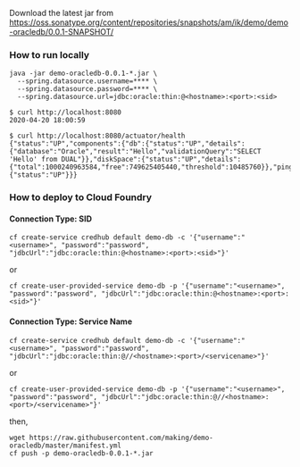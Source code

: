 

Download the latest jar from
https://oss.sonatype.org/content/repositories/snapshots/am/ik/demo/demo-oracledb/0.0.1-SNAPSHOT/


### How to run locally

```
java -jar demo-oracledb-0.0.1-*.jar \
  --spring.datasource.username=**** \
  --spring.datasource.password=**** \
  --spring.datasource.url=jdbc:oracle:thin:@<hostname>:<port>:<sid>
```

```
$ curl http://localhost:8080
2020-04-20 18:00:59
```

```
$ curl http://localhost:8080/actuator/health
{"status":"UP","components":{"db":{"status":"UP","details":{"database":"Oracle","result":"Hello","validationQuery":"SELECT 'Hello' from DUAL"}},"diskSpace":{"status":"UP","details":{"total":1000240963584,"free":749625405440,"threshold":10485760}},"ping":{"status":"UP"}}}
```

### How to deploy to Cloud Foundry

#### Connection Type: SID

```
cf create-service credhub default demo-db -c '{"username":"<username>", "password":"password", "jdbcUrl":"jdbc:oracle:thin:@<hostname>:<port>:<sid>"}'
```

or 

```
cf create-user-provided-service demo-db -p '{"username":"<username>", "password":"password", "jdbcUrl":"jdbc:oracle:thin:@<hostname>:<port>:<sid>"}'
```
#### Connection Type: Service Name

```
cf create-service credhub default demo-db -c '{"username":"<username>", "password":"password", "jdbcUrl":"jdbc:oracle:thin:@//<hostname>:<port>/<servicename>"}'
```

or 

```
cf create-user-provided-service demo-db -p '{"username":"<username>", "password":"password", "jdbcUrl":"jdbc:oracle:thin:@//<hostname>:<port>/<servicename>"}'
```

then,

```
wget https://raw.githubusercontent.com/making/demo-oracledb/master/manifest.yml
cf push -p demo-oracledb-0.0.1-*.jar	
```
